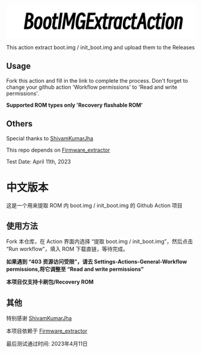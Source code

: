![image](./info.png)

This action extract boot.img / init_boot.img and upload them to the Releases

## Usage

Fork this action and fill in the link to complete the process. Don't forget to change your github action 'Workflow permissions' to 'Read and write permissions'.

**Supported ROM types only 'Recovery flashable ROM'**

## Others

Special thanks to [ShivamKumarJha](https://github.com/ShivamKumarJha)

This repo depends on [Firmware_extractor](https://github.com/ShivamKumarJha/Firmware_extractora)

Test Date: April 11th, 2023


# 中文版本

这是一个用来提取 ROM 内 boot.img / init_boot.img 的 Github Action 项目

## 使用方法

Fork 本仓库，在 Action 界面内选择 “提取 boot.img / init_boot.img”，然后点击 “Run workflow”，填入 ROM 下载直链，等待完成。

**如果遇到 “403 资源访问受限”，请去 Settings-Actions-General-Workflow permissions,将它调整至 “Read and write permissions”**

**本项目仅支持卡刷包/Recovery ROM**

## 其他

特别感谢 [ShivamKumarJha](https://github.com/ShivamKumarJha)

本项目依赖于 [Firmware_extractor](https://github.com/ShivamKumarJha/Firmware_extractora)

最后测试通过时间: 2023年4月11日
